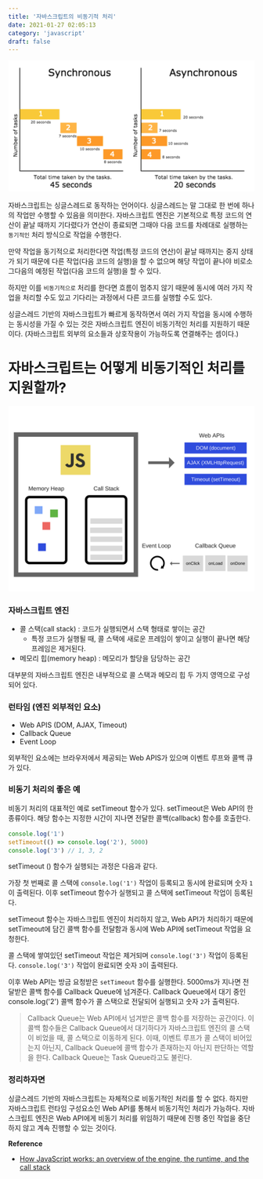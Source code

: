 ```yaml
---
title: '자바스크립트의 비동기적 처리'
date: 2021-01-27 02:05:13
category: 'javascript'
draft: false
---
```


![asynchronous](./images/asynchronous.png)

자바스크립트는 싱글스레드로 동작하는 언어이다. 싱글스레드는 말 그대로 한 번에 하나의 작업만 수행할 수 있음을 의미한다. 자바스크립트 엔진은 기본적으로 특정 코드의 연산이 끝날 때까지 기다렸다가 연산이 종료되면 그때야 다음 코드를 차례대로 실행하는 `동기적인` 처리 방식으로 작업을 수행한다.

만약 작업을 동기적으로 처리한다면 작업(특정 코드의 연산)이 끝날 때까지는 중지 상태가 되기 때문에 다른 작업(다음 코드의 실행)을 할 수 없으며 해당 작업이 끝나야 비로소 그다음의 예정된 작업(다음 코드의 실행)을 할 수 있다.

하지만 이를 `비동기적으로` 처리를 한다면 흐름이 멈추지 않기 때문에 동시에 여러 가지 작업을 처리할 수도 있고 기다리는 과정에서 다른 코드를 실행할 수도 있다.

싱글스레드 기반의 자바스크립트가 빠르게 동작하면서 여러 가지 작업을 동시에 수행하는 동시성을 가질 수 있는 것은 자바스크립트 엔진이 비동기적인 처리를 지원하기 때문이다. (자바스크립트 외부의 요소들과 상호작용이 가능하도록 연결해주는 셈이다.)

# 자바스크립트는 어떻게 비동기적인 처리를 지원할까?

![javascript-runtime](./images/javascript-runtime.png)

### 자바스크립트 엔진

- 콜 스택(call stack) : 코드가 실행되면서 스택 형태로 쌓이는 공간
  - 특정 코드가 실행될 때, 콜 스택에 새로운 프레임이 쌓이고 실행이 끝나면 해당 프레임은 제거된다.
- 메모리 힙(memory heap) : 메모리가 할당을 담당하는 공간

대부분의 자바스크립트 엔진은 내부적으로 콜 스택과 메모리 힙 두 가지 영역으로 구성되어 있다.

### 런타임 (엔진 외부적인 요소)

- Web APIS (DOM, AJAX, Timeout)
- Callback Queue
- Event Loop

외부적인 요소에는 브라우저에서 제공되는 Web APIS가 있으며 이벤트 루프와 콜백 큐가 있다.

### 비동기 처리의 좋은 예

비동기 처리의 대표적인 예로 setTimeout 함수가 있다. setTimeout은 Web API의 한 종류이다. 해당 함수는 지정한 시간이 지나면 전달한 콜백(callback) 함수를 호출한다.

```js
console.log('1')
setTimeout(() => console.log('2'), 5000)
console.log('3') // 1, 3, 2
```

setTimeout () 함수가 실행되는 과정은 다음과 같다.

가장 첫 번째로 콜 스택에 `console.log('1')` 작업이 등록되고 동시에 완료되며 숫자 `1`이 출력된다. 이후 setTimeout 함수가 실행되고 콜 스택에 setTimeout 작업이 등록된다.

setTimeout 함수는 자바스크립트 엔진이 처리하지 않고, Web API가 처리하기 때문에 setTimeout에 담긴 콜백 함수를 전달함과 동시에 Web API에 setTimeout 작업을 요청한다.

콜 스택에 쌓여있던 setTimeout 작업은 제거되며 `console.log('3')` 작업이 등록된다. `console.log('3')` 작업이 완료되면 숫자 `3`이 출력된다.

이후 Web API는 방금 요청받은 `setTimeout` 함수를 실행한다. 5000ms가 지나면 전달받은 콜백 함수를 Callback Queue에 넘겨준다.
Callback Queue에서 대기 중인 console.log('2') 콜백 함수가 콜 스택으로 전달되어 실행되고 숫자 `2`가 출력된다.

> Callback Queue는 Web API에서 넘겨받은 콜백 함수를 저장하는 공간이다. 이 콜백 함수들은 Callback Queue에서 대기하다가 자바스크립트 엔진의 콜 스택이 비었을 때, 콜 스택으로 이동하게 된다. 이때, 이벤트 루프가 콜 스택이 비어있는지 아닌지, Callback Queue에 콜백 함수가 존재하는지 아닌지 판단하는 역할을 한다. Callback Queue는 Task Queue라고도 불린다.

### 정리하자면

싱글스레드 기반의 자바스크립트는 자체적으로 비동기적인 처리를 할 수 없다. 하지만 자바스크립트 런타임 구성요소인 Web API를 통해서 비동기적인 처리가 가능하다. 자바스크립트 엔진은 Web API에게 비동기 처리를 위임하기 때문에 진행 중인 작업을 중단하지 않고 계속 진행할 수 있는 것이다.

**Reference**

- [How JavaScript works: an overview of the engine, the runtime, and the call stack](https://blog.sessionstack.com/how-does-javascript-actually-work-part-1-b0bacc073cf)
